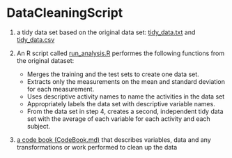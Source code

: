 # DataCleaningScript

1. a tidy data set based on the original data set:
  [tidy_data.txt](https://github.com/pacha0y/DataCleaningScript/blob/master/tidy_data.txt) and
  [tidy_data.csv](https://github.com/pacha0y/DataCleaningScript/blob/master/tidy_data.csv)

2. An R script called
  [run_analysis.R](https://github.com/pacha0y/DataCleaningScript/blob/master/run_analysis.R)
  performes the following functions from the original dataset:
   - Merges the training and the test sets to create one data set.
   - Extracts only the measurements on the mean and standard deviation for each measurement.
   - Uses descriptive activity names to name the activities in the data set
   - Appropriately labels the data set with descriptive variable names.
   - From the data set in step 4, creates a second, independent tidy data set
     with the average of each variable for each activity and each subject.


3. [a code book
(CodeBook.md)](https://github.com/pacha0y/DataCleaningScript/blob/master/)
   that describes variables, data and any transformations or work performed to
   clean up the data
